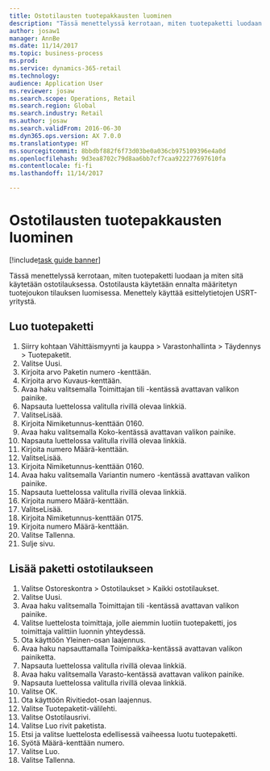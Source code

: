 ```yaml
--- 
title: Ostotilausten tuotepakkausten luominen
description: "Tässä menettelyssä kerrotaan, miten tuotepaketti luodaan ja miten sitä käytetään ostotilauksessa."
author: josaw1
manager: AnnBe
ms.date: 11/14/2017
ms.topic: business-process
ms.prod: 
ms.service: dynamics-365-retail
ms.technology: 
audience: Application User
ms.reviewer: josaw
ms.search.scope: Operations, Retail
ms.search.region: Global
ms.search.industry: Retail
ms.author: josaw
ms.search.validFrom: 2016-06-30
ms.dyn365.ops.version: AX 7.0.0
ms.translationtype: HT
ms.sourcegitcommit: 8bbdbf882f6f73d03be0a036cb975109396e4a0d
ms.openlocfilehash: 9d3ea8702c79d8aa6bb7cf7caa922277697610fa
ms.contentlocale: fi-fi
ms.lasthandoff: 11/14/2017

---
```

# <a name="create-product-packages-for-purchase-orders"></a>Ostotilausten tuotepakkausten luominen

[!include[task guide banner](../includes/task-guide-banner.md)]

Tässä menettelyssä kerrotaan, miten tuotepaketti luodaan ja miten sitä käytetään ostotilauksessa. Ostotilausta käytetään ennalta määritetyn tuotejoukon tilauksen luomisessa. Menettely käyttää esittelytietojen USRT-yritystä.


## <a name="create-a-product-package"></a>Luo tuotepaketti
1. Siirry kohtaan Vähittäismyynti ja kauppa > Varastonhallinta > Täydennys > Tuotepaketit.
2. Valitse Uusi.
3. Kirjoita arvo Paketin numero -kenttään.
4. Kirjoita arvo Kuvaus-kenttään.
5. Avaa haku valitsemalla Toimittajan tili -kentässä avattavan valikon painike.
6. Napsauta luettelossa valitulla rivillä olevaa linkkiä.
7. ValitseLisää.
8. Kirjoita Nimiketunnus-kenttään 0160.
9. Avaa haku valitsemalla Koko-kentässä avattavan valikon painike.
10. Napsauta luettelossa valitulla rivillä olevaa linkkiä.
11. Kirjoita numero Määrä-kenttään.
12. ValitseLisää.
13. Kirjoita Nimiketunnus-kenttään 0160.
14. Avaa haku valitsemalla Variantin numero -kentässä avattavan valikon painike.
15. Napsauta luettelossa valitulla rivillä olevaa linkkiä.
16. Kirjoita numero Määrä-kenttään.
17. ValitseLisää.
18. Kirjoita Nimiketunnus-kenttään 0175.
19. Kirjoita numero Määrä-kenttään.
20. Valitse Tallenna.
21. Sulje sivu.

## <a name="add-package-to-purchase-order"></a>Lisää paketti ostotilaukseen
1. Valitse Ostoreskontra > Ostotilaukset > Kaikki ostotilaukset.
2. Valitse Uusi.
3. Avaa haku valitsemalla Toimittajan tili -kentässä avattavan valikon painike.
4. Valitse luettelosta toimittaja, jolle aiemmin luotiin tuotepaketti, jos toimittaja valittiin luonnin yhteydessä.
5. Ota käyttöön Yleinen-osan laajennus.
6. Avaa haku napsauttamalla Toimipaikka-kentässä avattavan valikon painiketta.
7. Napsauta luettelossa valitulla rivillä olevaa linkkiä.
8. Avaa haku valitsemalla Varasto-kentässä avattavan valikon painike.
9. Napsauta luettelossa valitulla rivillä olevaa linkkiä.
10. Valitse OK.
11. Ota käyttöön Rivitiedot-osan laajennus.
12. Valitse Tuotepaketit-välilehti.
13. Valitse Ostotilausrivi.
14. Valitse Luo rivit paketista.
15. Etsi ja valitse luettelosta edellisessä vaiheessa luotu tuotepaketti.
16. Syötä Määrä-kenttään numero.
17. Valitse Luo.
18. Valitse Tallenna.


